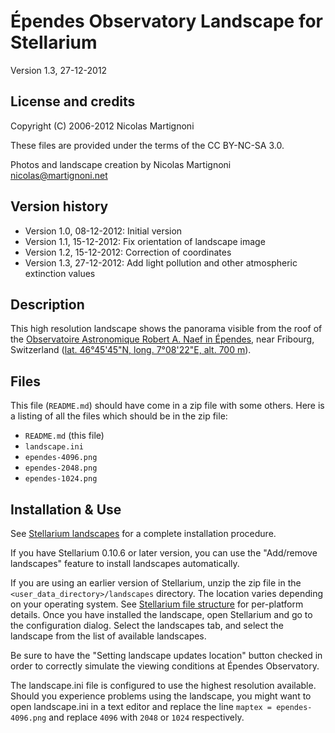# Épendes Observatory Landscape for Stellarium

Version 1.3, 27-12-2012

## License and credits

Copyright (C) 2006-2012 Nicolas Martignoni

These files are provided under the terms of the CC BY-NC-SA 3.0.

Photos and landscape creation by Nicolas Martignoni <nicolas@martignoni.net>

## Version history

* Version 1.0, 08-12-2012: Initial version
* Version 1.1, 15-12-2012: Fix orientation of landscape image
* Version 1.2, 15-12-2012: Correction of coordinates
* Version 1.3, 27-12-2012: Add light pollution and other atmospheric extinction values

## Description

This high resolution landscape shows the panorama visible from the roof of the [Observatoire Astronomique Robert A. Naef in Épendes](http://www.observatoire-naef.ch/), near Fribourg, Switzerland ([lat. 46°45'45"N, long. 7°08'22"E, alt. 700 m](http://toolserver.org/~geohack/geohack.php?params=46.76236_N_7.13938_E)).

## Files

This file (`README.md`) should have come in a zip file with some others. Here is a listing of all the files which should be in the zip file:

*  `README.md` (this file)
*  `landscape.ini`
*  `ependes-4096.png`
*  `ependes-2048.png`
*  `ependes-1024.png`

## Installation & Use

See [Stellarium landscapes](http://www.stellarium.org/wiki/index.php/Landscapes) for a complete installation procedure.

If you have Stellarium 0.10.6 or later version, you can use the "Add/remove landscapes" feature to install landscapes automatically.

If you are using an earlier version of Stellarium, unzip the zip file in the `<user_data_directory>/landscapes` directory. The location varies depending on your operating system. See [Stellarium file structure](http://www.stellarium.org/doc/head/fileStructure.html) for per-platform details. Once you have installed the landscape, open Stellarium and go to the configuration dialog.  Select the landscapes tab, and select the landscape from the list of available landscapes.

Be sure to have the "Setting landscape updates location" button checked in order to correctly simulate the viewing conditions at Épendes Observatory.

The landscape.ini file is configured to use the highest resolution available. Should you experience problems using the landscape, you might want to open landscape.ini in a text editor and replace the line `maptex = ependes-4096.png` and replace `4096` with `2048` or `1024` respectively.
